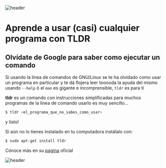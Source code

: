 
![header](/Tutoriales-IFC/assets/header.png)

















































# Aprende a usar (casi) cualquier programa con  TLDR 

## Olvídate de Google para saber como ejecutar un comando

Si usando la línea de comandos de GNU/Linux se te ha olvidado como usar un programa en particular y te dá flojera leer tooooda la ayuda del mismo usando `--help` ó el `man` es gigante e incomprensible, `tldr` es para tí

__tldr__ es un comando con instrucciones simplificadas para muchos programas de la linea de comando usarlo es muy sencillo...

```bash
$ tldr <el_programa_que_no_sabes_como_usar>
```
y listo!


Si aún no lo tienes instalado en tu computadora instálalo con:


```bash
$ sudo apt-get install tldr
```

Cónoce más en su [pagina](https://tldr.sh/) oficial



































![header](/Tutoriales-IFC/assets/header.png)


